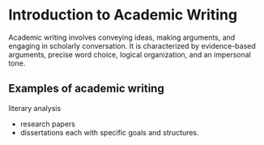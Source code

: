 # Introduction to Academic Writing

Academic writing involves conveying ideas, making arguments, and engaging in scholarly conversation. It is characterized by evidence-based arguments, precise word choice, logical organization, and an impersonal tone.

## Examples of academic writing
literary analysis
* research papers
* dissertations
each with specific goals and structures.
